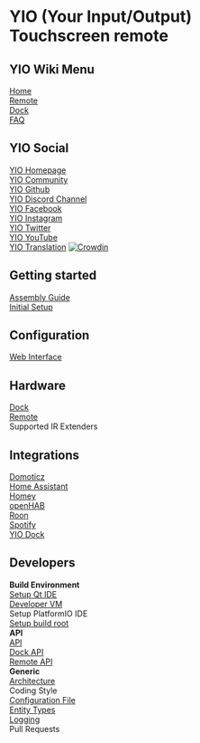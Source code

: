 # YIO (Your Input/Output) Touchscreen remote

## YIO Wiki Menu

[Home](../../wiki/home)  
[Remote](../../wiki/info-remote)  
[Dock](../../wiki/info-Dock)  
[FAQ](../../wiki/FAQ)

## YIO Social

[YIO Homepage](https://yio-remote.com)  
[YIO Community](https://community.yio-remote.com/)  
[YIO Github](https://github.com/YIO-Remote)  
[YIO Discord Channel](http://chat.yio-remote.com)  
[YIO Facebook](https://www.facebook.com/YIOremote)  
[YIO Instagram](https://www.instagram.com/yioremote/)  
[YIO Twitter](https://twitter.com/yioremote)  
[YIO YouTube](http://video.yio-remote.com/)  
[YIO Translation](https://translate.yio-remote.com) [![Crowdin](https://d322cqt584bo4o.cloudfront.net/yio-remote-translation/localized.svg)](https://crowdin.com/project/yio-remote-translation)

## Getting started

[Assembly Guide](../../wiki/gettingstarted-assembly_guide)  
[Initial Setup](../../wiki/gettingstarted-initial_setup)

## Configuration

[Web Interface](../../wiki/configuration-webInterface)  

## Hardware

[Dock](../../wiki/hardware-dock)  
[Remote](../../wiki/hardware-remote)  
Supported IR Extenders  

## Integrations

[Domoticz](../../wiki/integration-domoticz)  
[Home Assistant](../../wiki/integration-homeAssistant)  
[Homey](../../wiki/integration-homey)  
[openHAB](../../wiki/integration-openHAB)  
[Roon](../../wiki/integration-roon)  
[Spotify](../../wiki/integration-spotify)  
[YIO Dock](../../wiki/integration-YIOdock)  

## Developers

**Build Environment**  
[Setup Qt IDE](../../wiki/developer-qt_ide)  
[Developer VM](../../wiki/developer-vm)  
Setup PlatformIO IDE  
[Setup build root](../../wiki/developer-build_root)  
**API**  
[API](../../wiki/developer-API)  
[Dock API](../../wiki/developer-API#yio-remote-api)  
[Remote API](../../wiki/developer-API#yio-remote-api)  
**Generic**  
[Architecture](../../wiki/developer-architecture)  
Coding Style  
[Configuration File](../../wiki/developer-config-json)  
[Entity Types](../../wiki/developer-entity-types)  
[Logging](../../wiki/Logging)  
Pull Requests  
